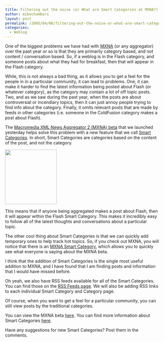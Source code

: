 ```yaml
---
title: Filtering out the noise (or What are Smart Categories at MXNA?)
author: mikechambers
layout: post
permalink: /2005/04/06/filtering-out-the-noise-or-what-are-smart-categories-at-mxna/
categories:
  - Weblog
---
```



One of the biggest problems we have had with [MXNA][1] (or any aggregator) over the past year or so is that they are primarily category based, and not content / conversation based. So, if a weblog is in the Flash category, and someone posts about what they had for breakfast, then that will appear in the Flash category.

While, this is not always a bad thing, as it allows you to get a feel for the people in in a particular community, it can lead to problems. One, it can make it harder to find the latest information being posted about Flash (or whatever category), as the category may contain a lot of off topic posts. Two, and as we saw during the past year, when the posts are about controversial or incendiary topics, then it can just annoy people trying to find info about the category. Finally, it omits relevant posts that are made by feeds in other categories (i.e. someone in the ColdFusion category makes a post about Flash).  
<!--more-->

  
The [Macromedia XML News Aggregator 2 (MXNA) beta][1] that we launched yesterday helps solve this problem with a new feature that we call [Smart Categories][2]. In short, Smart Categories are categories based on the content of the post, and not the category.

<img src="/mesh/files/smart_category.gif" width="169" height="179" />

This means that if anyone being aggregated makes a post about Flash, then it will appear within the Flash Smart Category. This makes it incredibly easy to follow all of the latest thoughts and conversations about a particular topic.

The other cool thing about Smart Categories is that we can quickly add temporary ones to help track hot topics. So, if you check out MXNA, you will notice that there is an [MXNA Smart Category][3], which allows you to quickly see what everyone is saying about the MXNA beta.

I think that the addition of Smart Categories is the single most useful addition to MXNA, and I have found that I am finding posts and information that I would have missed before.

Oh yeah, we also have RSS feeds available for all of the Smart Categories. You can find those on the [RSS Feeds page][4]. We will also be adding RSS links to each individual Smart Category and Category page.

Of course, when you want to get a feel for a particular community, you can still view posts by the traditional categories.

You can view the MXNA beta [here][1]. You can find more information about Smart Categories [here][2].

Have any suggestions for new Smart Categories? Post them in the comments.

 [1]: http://weblogs.macromedia.com/mxna/
 [2]: http://weblogs.macromedia.com/mxna/FAQ.cfm#s2
 [3]: http://weblogs.macromedia.com/mxna/index.cfm?query=bySmartCategory&smartCategoryId=10&smartCategoryName=MXNA&smartCategoryKey=131E8DDD-E7CA-89DB-830C2D24B3E36663
 [4]: http://weblogs.macromedia.com/mxna/RSSMachine.cfm